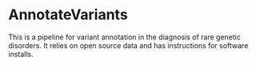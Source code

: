# AnnotateVariants
This is a pipeline for variant annotation in the diagnosis of rare genetic disorders. It relies on open source data and has instructions for software installs.
